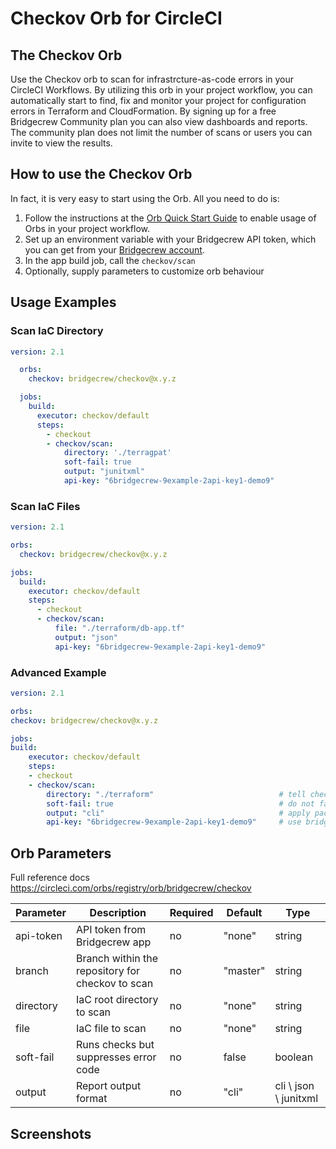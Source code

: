 # Checkov Orb for CircleCI

## The Checkov Orb

Use the Checkov orb to scan for infrastrcture-as-code errors in your CircleCI Workflows.
By utilizing this orb in your project workflow, you can automatically start to find, 
fix and monitor your project for configuration errors in Terraform and CloudFormation. 
By signing up for a free Bridgecrew Community plan you can also view dashboards and reports. 
The community plan does not limit the number of scans or users you can invite to view the results.
​
## How to use the Checkov Orb

In fact, it is very easy to start using the Orb.
All you need to do is:

1. Follow the instructions at the [Orb Quick Start Guide](https://circleci.com/orbs/registry/orb/bridgecrew/checkov#quick-start) to enable usage of Orbs in your project workflow.
2. Set up an environment variable with your Bridgecrew API token, which you can get from your [Bridgecrew account](https://www.bridgecrew.cloud/integrations).
3. In the app build job, call the `checkov/scan`
4. Optionally, supply parameters to customize orb behaviour

## Usage Examples

### Scan IaC Directory

```yaml
version: 2.1

  orbs:
    checkov: bridgecrew/checkov@x.y.z

  jobs:
    build:
      executor: checkov/default
      steps:
        - checkout
        - checkov/scan:
            directory: './terragpat'
            soft-fail: true
            output: "junitxml"
            api-key: "6bridgecrew-9example-2api-key1-demo9"
```

### Scan IaC Files

```yaml
version: 2.1

orbs:
  checkov: bridgecrew/checkov@x.y.z

jobs:
  build:
    executor: checkov/default
    steps:
      - checkout
      - checkov/scan:
          file: "./terraform/db-app.tf"
          output: "json"
          api-key: "6bridgecrew-9example-2api-key1-demo9"
```

### Advanced Example

```yaml
version: 2.1

orbs:
checkov: bridgecrew/checkov@x.y.z

jobs:
build:
    executor: checkov/default
    steps:
    - checkout
    - checkov/scan:
        directory: "./terraform"                            # tell checkov where is the directory you want to scan
        soft-fail: true                                     # do not fail the workflow in case vulnerabilities have found 
        output: "cli"                                       # apply pactches specified in commited .snyk file (generated by running the [snyk wizard](https://snyk.io/docs/cli-wizard/))
        api-key: "6bridgecrew-9example-2api-key1-demo9"     # use bridgecrew api key to create violations in bridgecrew app
```

## Orb Parameters

Full reference docs https://circleci.com/orbs/registry/orb/bridgecrew/checkov

| Parameter  | Description | Required | Default | Type |
| -----------| -------------------------------------------------------------------------------------------------------- | ------------- | ------------- | ------------- |
| api-token | API token from Bridgecrew app | no | "none" | string |
| branch | Branch within the repository for checkov to scan | no | "master" | string |
| directory | IaC root directory to scan | no | "none" | string |
| file | IaC file to scan | no | "none" | string |
| soft-fail | Runs checks but suppresses error code | no | false | boolean |
| output | Report output format | no | "cli" | cli \ json \ junitxml |

## Screenshots

